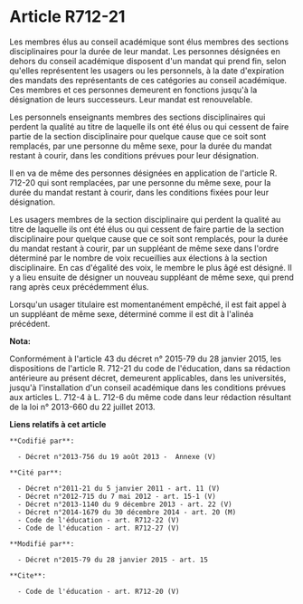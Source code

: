 # Article R712-21

Les membres élus au conseil académique sont élus membres des sections disciplinaires pour la durée de leur mandat. Les
personnes désignées en dehors du conseil académique disposent d'un mandat qui prend fin, selon qu'elles représentent les
usagers ou les personnels, à la date d'expiration des mandats des représentants de ces catégories au conseil académique. Ces
membres et ces personnes demeurent en fonctions jusqu'à la désignation de leurs successeurs. Leur mandat est renouvelable. 

Les personnels enseignants membres des sections disciplinaires qui perdent la qualité au titre de laquelle ils ont été élus
ou qui cessent de faire partie de la section disciplinaire pour quelque cause que ce soit sont remplacés, par une personne du
même sexe, pour la durée du mandat restant à courir, dans les conditions prévues pour leur désignation. 

Il en va de même des personnes désignées en application de l'article R. 712-20 qui sont remplacées, par une personne du même
sexe, pour la durée du mandat restant à courir, dans les conditions fixées pour leur désignation. 

Les usagers membres de la section disciplinaire qui perdent la qualité au titre de laquelle ils ont été élus ou qui cessent
de faire partie de la section disciplinaire pour quelque cause que ce soit sont remplacés, pour la durée du mandat restant à
courir, par un suppléant de même sexe dans l'ordre déterminé par le nombre de voix recueillies aux élections à la section
disciplinaire. En cas d'égalité des voix, le membre le plus âgé est désigné. Il y a lieu ensuite de désigner un nouveau
suppléant de même sexe, qui prend rang après ceux précédemment élus. 

Lorsqu'un usager titulaire est momentanément empêché, il est fait appel à un suppléant de même sexe, déterminé comme il est
dit à l'alinéa précédent.

**Nota:**

Conformément à l'article 43 du décret n° 2015-79 du 28 janvier 2015, les dispositions de l'article R. 712-21 du code de
l'éducation, dans sa rédaction antérieure au présent décret, demeurent applicables, dans les universités, jusqu'à
l'installation d'un conseil académique dans les conditions prévues aux articles L. 712-4 à L. 712-6 du même code dans leur
rédaction résultant de la loi n° 2013-660 du 22 juillet 2013.

**Liens relatifs à cet article**

	**Codifié par**:

	  - Décret n°2013-756 du 19 août 2013 -  Annexe (V)

	**Cité par**:

	  - Décret n°2011-21 du 5 janvier 2011 - art. 11 (V)
	  - Décret n°2012-715 du 7 mai 2012 - art. 15-1 (V)
	  - Décret n°2013-1140 du 9 décembre 2013 - art. 22 (V)
	  - Décret n°2014-1679 du 30 décembre 2014 - art. 20 (M)
	  - Code de l'éducation - art. R712-22 (V)
	  - Code de l'éducation - art. R712-27 (V)

	**Modifié par**:

	  - Décret n°2015-79 du 28 janvier 2015 - art. 15

	**Cite**:

	  - Code de l'éducation - art. R712-20 (V)

